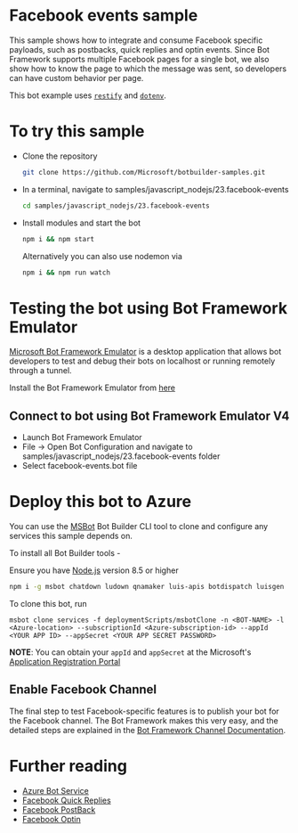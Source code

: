 # Facebook events sample

This sample shows how to integrate and consume Facebook specific payloads, such as postbacks, quick replies and optin events. 
Since Bot Framework supports multiple Facebook pages for a single bot, we also show how to know the page to which the message was sent, so developers can have custom behavior per page.

This bot example uses [`restify`](https://www.npmjs.com/package/restify) and [`dotenv`](https://www.npmjs.com/package/dotenv).

# To try this sample
- Clone the repository
    ```bash
    git clone https://github.com/Microsoft/botbuilder-samples.git
    ```
- In a terminal, navigate to samples/javascript_nodejs/23.facebook-events
    ```bash
    cd samples/javascript_nodejs/23.facebook-events
    ```
- Install modules and start the bot
    ```bash
    npm i && npm start
    ```
    Alternatively you can also use nodemon via
    ```bash
    npm i && npm run watch
    ```

# Testing the bot using Bot Framework Emulator
[Microsoft Bot Framework Emulator](https://github.com/microsoft/botframework-emulator) is a desktop application that allows bot developers to test and debug their bots on localhost or running remotely through a tunnel.

Install the Bot Framework Emulator from [here](https://aka.ms/botframework-emulator)

## Connect to bot using Bot Framework Emulator V4
- Launch Bot Framework Emulator
- File -> Open Bot Configuration and navigate to samples/javascript_nodejs/23.facebook-events folder
- Select facebook-events.bot file

# Deploy this bot to Azure
You can use the [MSBot](https://github.com/microsoft/botbuilder-tools) Bot Builder CLI tool to clone and configure any services this sample depends on. 

To install all Bot Builder tools - 

Ensure you have [Node.js](https://nodejs.org/) version 8.5 or higher

```bash
npm i -g msbot chatdown ludown qnamaker luis-apis botdispatch luisgen
```

To clone this bot, run
```
msbot clone services -f deploymentScripts/msbotClone -n <BOT-NAME> -l <Azure-location> --subscriptionId <Azure-subscription-id> --appId <YOUR APP ID> --appSecret <YOUR APP SECRET PASSWORD>
```

**NOTE**: You can obtain your `appId` and `appSecret` at the Microsoft's [Application Registration Portal](https://apps.dev.microsoft.com/)


## Enable Facebook Channel
The final step to test Facebook-specific features is to publish your bot for the Facebook channel. The Bot Framework makes this very easy, and the detailed steps are explained in the [Bot Framework Channel Documentation](https://docs.microsoft.com/en-us/azure/bot-service/bot-service-channel-connect-facebook?view=azure-bot-service-3.0).

# Further reading
- [Azure Bot Service](https://docs.microsoft.com/en-us/azure/bot-service/bot-service-overview-introduction?view=azure-bot-service-4.0)
- [Facebook Quick Replies](https://developers.facebook.com/docs/messenger-platform/send-messages/quick-replies/0)
- [Facebook PostBack](https://developers.facebook.com/docs/messenger-platform/reference/webhook-events/messaging_postbacks/)
- [Facebook Optin](https://developers.facebook.com/docs/messenger-platform/reference/webhook-events/messaging_optins/)